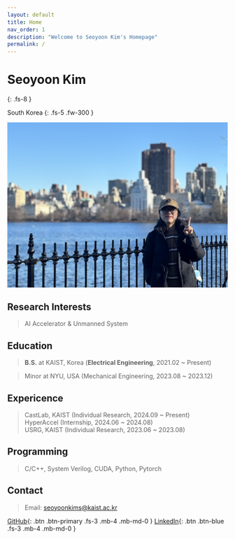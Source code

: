 ```yaml
---
layout: default
title: Home
nav_order: 1
description: "Welcome to Seoyoon Kim's Homepage"
permalink: /
---
```


# Seoyoon Kim
{: .fs-8 }

South Korea
{: .fs-5 .fw-300 }

![ex_screenshot](./assets/images/me2.jpg)  


## Research Interests  

> AI Accelerator & Unmanned System


## Education  
> **B.S.** at KAIST, Korea (**Electrical Engineering**, 2021.02 ~ Present)

> Minor at NYU, USA (Mechanical Engineering, 2023.08 ~ 2023.12)


## Expericence  
> CastLab, KAIST (Individual Research, 2024.09 ~ Present)  
> HyperAccel (Internship, 2024.06 ~ 2024.08)  
> USRG, KAIST (Individual Research, 2023.06 ~ 2023.08)   


## Programming  

> C/C++, System Verilog, CUDA, Python, Pytorch  


## Contact  

> Email: seoyoonkims@kaist.ac.kr  

[GitHub][GitHub]{: .btn .btn-primary .fs-3 .mb-4 .mb-md-0 }
[LinkedIn][LinkedIn]{: .btn .btn-blue .fs-3 .mb-4 .mb-md-0 }

[Posts]: https://seoyoonkims.github.io/docs/posts/  
[Paper Review]: https://seoyoonkims.github.io/docs/paper_review/  
[HyperAccel]: https://seoyoonkims.github.io/docs/HyperAccel/  
[GitHub]: https://github.com/seoyoonkims/
[LinkedIn]: https://www.linkedin.com/in/kim-seoyoon-9085b3319/